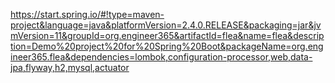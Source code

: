 https://start.spring.io/#!type=maven-project&language=java&platformVersion=2.4.0.RELEASE&packaging=jar&jvmVersion=11&groupId=org.engineer365&artifactId=flea&name=flea&description=Demo%20project%20for%20Spring%20Boot&packageName=org.engineer365.flea&dependencies=lombok,configuration-processor,web,data-jpa,flyway,h2,mysql,actuator